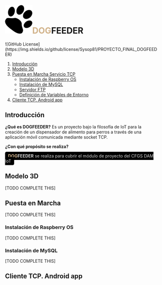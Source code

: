 <h1><img style="max-width:90px" src="clientes/android/app/src/main/res/drawable/logobig.png" alt="Logo"><span style='color:#D2B48C;'>DOG</span><span>FEEDER</span></h1>
<!--![Pre-release](https://img.shields.io/github/v/release/Sysop81/PROYECTO_FINAL_DOGFEEDER?include_prereleases) -->
![GitHub License](https://img.shields.io/github/license/Sysop81/PROYECTO_FINAL_DOGFEEDER)


1. [Introducción](#introducción)
2. [Modelo 3D](#modelo3d)
3. [Puesta en Marcha Servicio TCP](#puesta-en-marcha)
    - [Instalación de Raspberry OS](#instalación-de-raspberry-os)
    - [Instalación de MySQL](#instalación-de-mysql)
    - [Servidor FTP](#servidor-ftp)
    - [Definición de Variables de Entorno](#definición-de-variables-de-entorno)
4. [Cliente TCP. Android app](#clienteTCP)    

## Introducción

 __¿Qué es DOGFEEDER?__
 Es un proyecto bajo la filosofía de IoT para la creación de un dispensador de alimento para perros a través de una aplicación móvil comunicada mediante socket TCP.

 __¿Con qué propósito se realiza?__

<span style='background-color:black;
             color:lightgray;
             padding:5px 10px 5px 10px;
             border-radius:5px;'><b><span style='color:#D2B48C;'>DOG</span>FEEDER</b> se realiza para cubrir el módulo de proyecto del CFGS DAM IoT</span> 


## Modelo 3D
[TODO COMPLETE THIS]

## Puesta en Marcha

[TODO COMPLETE THIS]

### Instalación de Raspberry OS

[TODO COMPLETE THIS]

### Instalación de MySQL
[TODO COMPLETE THIS]

## Cliente TCP. Android app